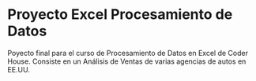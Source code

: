 # Proyecto Excel Procesamiento de Datos
Poyecto final para el curso de Procesamiento de Datos en Excel de Coder House. 
Consiste en un Análisis de Ventas de varias agencias de autos en EE.UU.
